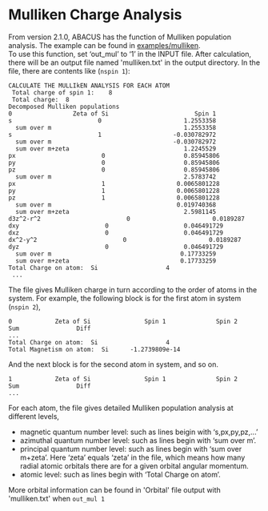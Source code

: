 # Mulliken Charge Analysis

From version 2.1.0, ABACUS has the function of Mulliken population analysis. The example can be found in [examples/mulliken](https://github.com/deepmodeling/abacus-develop/tree/develop/examples/mulliken). \
To use this function, set ‘out_mul’ to ‘1’ in the INPUT file. After calculation, there will be an output file named 'mulliken.txt' in the output directory. In the file, there are contents like (`nspin 1`):

```
CALCULATE THE MULLIkEN ANALYSIS FOR EACH ATOM
 Total charge of spin 1:	8
 Total charge:	8
Decomposed Mulliken populations
0                 Zeta of Si                        Spin 1
s                        0                       1.2553358
  sum over m                                     1.2553358
s                        1                    -0.030782972
  sum over m                                  -0.030782972
  sum over m+zeta                                1.2245529
px                        0                      0.85945806
py                        0                      0.85945806
pz                        0                      0.85945806
  sum over m                                     2.5783742
px                        1                    0.0065801228
py                        1                    0.0065801228
pz                        1                    0.0065801228
  sum over m                                   0.019740368
  sum over m+zeta                                2.5981145
d3z^2-r^2                        0                       0.0189287
dxy                        0                     0.046491729
dxz                        0                     0.046491729
dx^2-y^2                        0                       0.0189287
dyz                        0                     0.046491729
  sum over m                                    0.17733259
  sum over m+zeta                               0.17733259
Total Charge on atom:  Si                   4
 ...
```

The file gives Mulliken charge in turn according to the order of atoms in the system. For example, the following block is for the first atom in system (`nspin 2`),

```
0            Zeta of Si               Spin 1              Spin 2                Sum                Diff
...
Total Charge on atom:  Si                   4
Total Magnetism on atom:  Si      -1.2739809e-14
```

And the next block is for the second atom in system, and so on.

```
1            Zeta of Si               Spin 1              Spin 2                Sum                Diff
...
```

For each atom, the file gives detailed Mulliken population analysis at different levels,

-   magnetic quantum number level: such as lines beigin with ‘s,px,py,pz,...’
-   azimuthal quantum number level: such as lines begin with ‘sum over m’.
-   principal quantum number level: such as lines begin with ‘sum over m+zeta’. Here ‘zeta’
    equals ‘zeta’ in the file, which means how many radial atomic orbitals there are for a given orbital angular momentum.
-   atomic level: such as lines begin with ‘Total Charge on atom’.

More orbital information can be found in 'Orbital' file output with 'mulliken.txt' when `out_mul 1`
